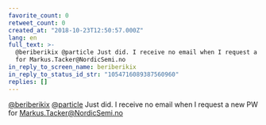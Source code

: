 ```yaml
---
favorite_count: 0
retweet_count: 0
created_at: "2018-10-23T12:50:57.000Z"
lang: en
full_text: >-
  @beriberikix @particle Just did. I receive no email when I request a new PW
  for Markus.Tacker@NordicSemi.no
in_reply_to_screen_name: beriberikix
in_reply_to_status_id_str: "1054716089387560960"
replies: []
---
```


[@beriberikix](https://twitter.com/beriberikix)
[@particle](https://twitter.com/particle) Just did. I receive no email when I
request a new PW for Markus.Tacker@NordicSemi.no
